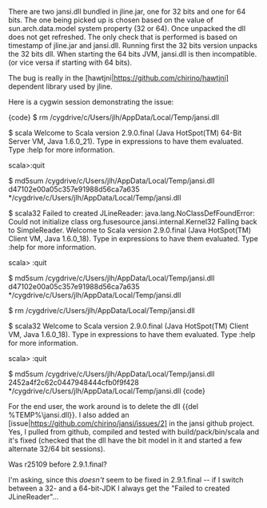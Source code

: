 There are two jansi.dll bundled in jline.jar, one for 32 bits and one for 64 bits. The one being picked up is chosen based on the value of sun.arch.data.model system property (32 or 64). Once unpacked the dll does not get refreshed. The only check that is performed is based on timestamp of jline.jar and jansi.dll. Running first the 32 bits version unpacks the 32 bits dll. When starting the 64 bits JVM, jansi.dll is then incompatible. (or vice versa if starting with 64 bits).

The bug is really in the [hawtjni|https://github.com/chirino/hawtjni] dependent library used by jline.

Here is a cygwin session demonstrating the issue:

{code}
$ rm /cygdrive/c/Users/jlh/AppData/Local/Temp/jansi.dll

$ scala
Welcome to Scala version 2.9.0.final (Java HotSpot(TM) 64-Bit Server VM, Java 1.6.0_21).
Type in expressions to have them evaluated.
Type :help for more information.

scala>:quit

$ md5sum /cygdrive/c/Users/jlh/AppData/Local/Temp/jansi.dll
d47102e00a05c357e91988d56ca7a635 */cygdrive/c/Users/jlh/AppData/Local/Temp/jansi.dll

$ scala32
Failed to created JLineReader: java.lang.NoClassDefFoundError: Could not initialize class org.fusesource.jansi.internal.Kernel32
Falling back to SimpleReader.
Welcome to Scala version 2.9.0.final (Java HotSpot(TM) Client VM, Java 1.6.0_18).
Type in expressions to have them evaluated.
Type :help for more information.

scala> :quit

$ md5sum /cygdrive/c/Users/jlh/AppData/Local/Temp/jansi.dll
d47102e00a05c357e91988d56ca7a635 */cygdrive/c/Users/jlh/AppData/Local/Temp/jansi.dll

$ rm /cygdrive/c/Users/jlh/AppData/Local/Temp/jansi.dll

$ scala32
Welcome to Scala version 2.9.0.final (Java HotSpot(TM) Client VM, Java 1.6.0_18).
Type in expressions to have them evaluated.
Type :help for more information.

scala> :quit

$ md5sum /cygdrive/c/Users/jlh/AppData/Local/Temp/jansi.dll
2452a4f2c62c0447948444cfb0f9f428 */cygdrive/c/Users/jlh/AppData/Local/Temp/jansi.dll
{code}

For the end user, the work around is to delete the dll {{del %TEMP%\jansi.dll}}.
I also added an [issue|https://github.com/chirino/jansi/issues/2] in the jansi github project.
Yes, I pulled from github, compiled and tested with build/pack/bin/scala and it's fixed (checked that the dll have the bit model in it and started a few alternate 32/64 bit sessions). 

Was r25109 before 2.9.1.final?

I'm asking, since this *doesn't* seem to be fixed in 2.9.1.final -- if I switch between a 32- and a 64-bit-JDK I always get the "Failed to created JLineReader"...
